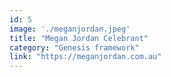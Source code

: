```yaml
---
id: 5
image: './meganjordan.jpeg'
title: "Megan Jordan Celebrant"
category: "Genesis framework"
link: "https://meganjordan.com.au"
---
```

